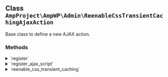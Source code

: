 ## Class `AmpProject\AmpWP\Admin\ReenableCssTransientCachingAjaxAction`

Base class to define a new AJAX action.

### Methods
<details>
<summary>`register`</summary>

```php
public register()
```

Register the AJAX action with the WordPress system.


</details>
<details>
<summary>`register_ajax_script`</summary>

```php
public register_ajax_script( $hook_suffix )
```

Register the AJAX logic.


</details>
<details>
<summary>`reenable_css_transient_caching`</summary>

```php
public reenable_css_transient_caching()
```

Re-enable the CSS Transient caching.

This is triggered via an AJAX call from the Site Health panel.


</details>
